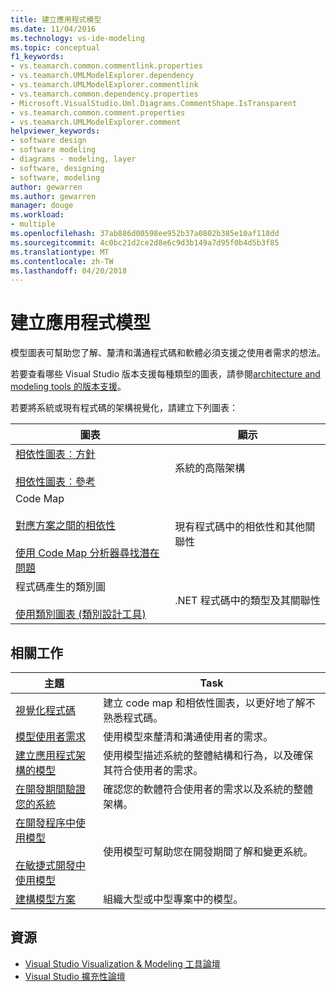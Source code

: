 ```yaml
---
title: 建立應用程式模型
ms.date: 11/04/2016
ms.technology: vs-ide-modeling
ms.topic: conceptual
f1_keywords:
- vs.teamarch.common.commentlink.properties
- vs.teamarch.UMLModelExplorer.dependency
- vs.teamarch.UMLModelExplorer.commentlink
- vs.teamarch.common.dependency.properties
- Microsoft.VisualStudio.Uml.Diagrams.CommentShape.IsTransparent
- vs.teamarch.common.comment.properties
- vs.teamarch.UMLModelExplorer.comment
helpviewer_keywords:
- software design
- software modeling
- diagrams - modeling, layer
- software, designing
- software, modeling
author: gewarren
ms.author: gewarren
manager: douge
ms.workload:
- multiple
ms.openlocfilehash: 37ab886d00598ee952b37a0802b385e10af118dd
ms.sourcegitcommit: 4c0bc21d2ce2d8e6c9d3b149a7d95f0b4d5b3f85
ms.translationtype: MT
ms.contentlocale: zh-TW
ms.lasthandoff: 04/20/2018
---
```

# <a name="create-models-for-your-app"></a>建立應用程式模型

模型圖表可幫助您了解、釐清和溝通程式碼和軟體必須支援之使用者需求的想法。

若要查看哪些 Visual Studio 版本支援每種類型的圖表，請參閱[architecture and modeling tools 的版本支援](../modeling/what-s-new-for-design-in-visual-studio.md#VersionSupport)。

若要將系統或現有程式碼的架構視覺化，請建立下列圖表：

|**圖表**|**顯示**|
|-----------------|---------------|
|[相依性圖表︰方針](../modeling/layer-diagrams-guidelines.md)<br /><br /> [相依性圖表︰參考](../modeling/layer-diagrams-reference.md)|系統的高階架構|
|Code Map<br /><br /> [對應方案之間的相依性](../modeling/map-dependencies-across-your-solutions.md)<br /><br /> [使用 Code Map 分析器尋找潛在問題](../modeling/find-potential-problems-using-code-map-analyzers.md)|現有程式碼中的相依性和其他關聯性|
|程式碼產生的類別圖<br /><br /> [使用類別圖表 (類別設計工具)](../ide/working-with-class-diagrams-class-designer.md)|.NET 程式碼中的類型及其關聯性|

## <a name="related-tasks"></a>相關工作

|**主題**|**Task**|
|---------------|--------------|
|[視覺化程式碼](../modeling/visualize-code.md)|建立 code map 和相依性圖表，以更好地了解不熟悉程式碼。|
|[模型使用者需求](../modeling/model-user-requirements.md)|使用模型來釐清和溝通使用者的需求。|
|[建立應用程式架構的模型](../modeling/model-your-app-s-architecture.md)|使用模型描述系統的整體結構和行為，以及確保其符合使用者的需求。|
|[在開發期間驗證您的系統](../modeling/validate-your-system-during-development.md)|確認您的軟體符合使用者的需求以及系統的整體架構。|
|[在開發程序中使用模型](../modeling/use-models-in-your-development-process.md)<br /><br /> [在敏捷式開發中使用模型](http://msdn.microsoft.com/592ac27c-3d3e-454a-9c38-b76658ed137f)|使用模型可幫助您在開發期間了解和變更系統。|
|[建構模型方案](../modeling/structure-your-modeling-solution.md)|組織大型或中型專案中的模型。|

## <a name="resources"></a>資源

- [Visual Studio Visualization & Modeling 工具論壇](http://go.microsoft.com/fwlink/?LinkId=184720)
- [Visual Studio 擴充性論壇](https://social.msdn.microsoft.com/Forums/vstudio/en-US/home?forum=vsx)
